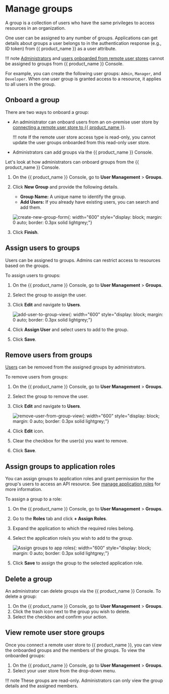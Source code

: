 # Manage groups

A group is a collection of users who have the same privileges to access resources in an organization.

One user can be assigned to any number of groups. Applications can get details about groups a user belongs to in the authentication response (e.g., ID token) from {{ product_name }} as a user attribute.

!!! note
    [Administrators]({{base_path}}/guides/users/manage-collaborators/) and [users onboarded from remote user stores]({{base_path}}/guides/users/manage-customers/) cannot be assigned to groups from {{ product_name }} Console.

For example, you can create the following user groups: `Admin`, `Manager`, and `Developer`. When one user group is granted access to a resource, it applies to all users in the group.

## Onboard a group
There are two ways to onboard a group:

- An administrator can onboard users from an on-premise user store by [connecting a remote user store to {{ product_name }}]({{base_path}}/guides/users/user-stores/configure-a-user-store/).

    !!! note
        If the remote user store access type is read-only, you cannot update the user groups onboarded from this read-only user store.

- Administrators can add groups via the {{ product_name }} Console.

Let's look at how administrators can onboard groups from the {{ product_name }} Console.

1. On the {{ product_name }} Console, go to **User Management** > **Groups**.
2. Click **New Group** and provide the following details.

    - **Group Name:** A unique name to identify the group.
    - **Add Users:** If you already have existing users, you can search and add them.

    ![create-new-group-form]({{base_path}}/assets/img/guides/groups/create-new-group-form.png){: width="600" style="display: block; margin: 0 auto; border: 0.3px solid lightgrey;"}

3. Click **Finish**.

## Assign users to groups
Users can be assigned to groups. Admins can restrict access to resources based on the groups.

To assign users to groups:

1. On the {{ product_name }} Console, go to **User Management** > **Groups**.
2. Select the group to assign the user.
3. Click **Edit** and navigate to **Users**.

    ![add-user-to-group-view]({{base_path}}/assets/img/guides/groups/add-user-to-group-view.png){: width="600" style="display: block; margin: 0 auto; border: 0.3px solid lightgrey;"}

4. Click **Assign User** and select users to add to the group.
6. Click **Save**.

## Remove users from groups
[Users]({{base_path}}/guides/users/manage-customers/) can be removed from the assigned groups by administrators.

To remove users from groups:

1. On the {{ product_name }} Console, go to **User Management** > **Groups**.
2. Select the group to remove the user.
3. Click **Edit** and navigate to **Users**.

    ![remove-user-from-group-view]({{base_path}}/assets/img/guides/groups/remove-user-from-group-view.png){: width="600" style="display: block; margin: 0 auto; border: 0.3px solid lightgrey;"}

4. Click **Edit** icon.
5. Clear the checkbox for the user(s) you want to remove.
6. Click **Save**.

## Assign groups to application roles

You can assign groups to application roles and grant permission for the group's users to access an API resource. See [manage application roles]({{base_path}}/guides/applications/manage-application-roles/) for more information.

To assign a group to a role:

1. On the {{ product_name }} Console, go to **User Management** > **Groups**.
2. Go to the **Roles** tab and click **+ Assign Roles**.
3. Expand the application to which the required roles belong.
4. Select the application role/s you wish to add to the group.

    ![Assign groups to app roles]({{base_path}}/assets/img/guides/groups/assign-application-roles.png){: width="600" style="display: block; margin: 0 auto; border: 0.3px solid lightgrey;"}

5. Click **Save** to assign the group to the selected application role.

## Delete a group
An administrator can delete groups via the {{ product_name }} Console.
To delete a group:

1. On the {{ product_name }} Console, go to **User Management** > **Groups**.
2. Click the trash icon next to the group you wish to delete.
3. Select the checkbox and confirm your action.

## View remote user store groups
Once you connect a remote user store to {{ product_name }}, you can view the onboarded groups and the members of the groups.
To view the onboarded groups:

1. On the {{ product_name }} Console, go to **User Management** >  **Groups**.
2. Select your user store from the drop-down menu.

!!! note
    These groups are read-only. Administrators can only view the group details and the assigned members.

